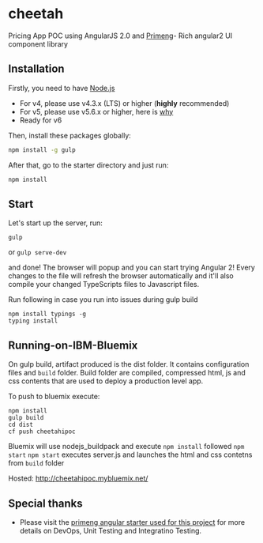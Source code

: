 # cheetah
Pricing App POC using AngularJS 2.0 and [Primeng](http://www.primefaces.org/primeng/#/)- Rich angular2 UI component library

## Installation
Firstly, you need to have [Node.js](https://nodejs.org/en/)
- For v4, please use v4.3.x (LTS) or higher (**highly** recommended)
- For v5, please use v5.6.x or higher, here is [why](https://nodejs.org/en/blog/vulnerability/february-2016-security-releases/)
- Ready for v6

Then, install these packages globally:
```bash
npm install -g gulp
```

After that, go to the starter directory and just run:
```bash
npm install
```


## Start
Let's start up the server, run:   
```
gulp
```
or `gulp serve-dev`

and done! The browser will popup and you can start trying Angular 2!
Every changes to the file will refresh the browser automatically
and it'll also compile your changed TypeScripts files to Javascript files.


Run following in case you run into issues during gulp build
```
npm install typings -g
typing install
```



## Running-on-IBM-Bluemix
On gulp build, artifact produced is the dist folder. It contains configuration files and `build` folder. Build folder are compiled, compressed html, js and css contents that are used to deploy a production level app. 

To push to bluemix execute:   
```
npm install
gulp build
cd dist
cf push cheetahipoc 
```

Bluemix will use nodejs_buildpack and execute `npm install` followed `npm start`
`npm start` executes server.js and launches the html and css contetns from `build` folder

Hosted: http://cheetahipoc.mybluemix.net/


## Special thanks
* Please visit the [primeng angular starter used for this project](https://github.com/sanketsw/primeng-aungular-starter) for more details on DevOps, Unit Testing and Integratino Testing.


